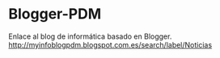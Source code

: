 # Blogger-PDM

Enlace al blog de informática basado en Blogger. 
http://myinfoblogpdm.blogspot.com.es/search/label/Noticias
